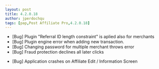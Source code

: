 ```yaml
---
layout: post
title: 4.2.0.18
author: jperdochqu
tags: [pap,Post Affiliate Pro,4.2.0.18]
---
```


- [Bug] Plugin &quot;Referral ID length constraint&quot; is aplied also for merchants
- [Bug] Plugin engine error when adding new transaction.
- [Bug] Changing password for multiple merchant throws error
- [Bug] Fraud protection declines all later clicks

<!--more-->

- [Bug] Application crashes on Affiliate Edit / Information Screen
